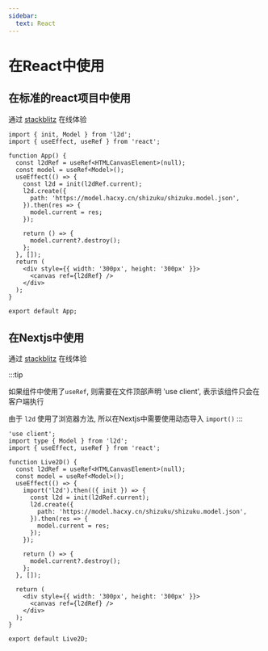 ```yaml
---
sidebar:
  text: React
---
```


# 在React中使用

## 在标准的react项目中使用

通过 [stackblitz](https://stackblitz.com/edit/vitejs-vite-bhgfdzer?file=src%2FApp.tsx) 在线体验

```tsx
import { init, Model } from 'l2d';
import { useEffect, useRef } from 'react';

function App() {
  const l2dRef = useRef<HTMLCanvasElement>(null);
  const model = useRef<Model>();
  useEffect(() => {
    const l2d = init(l2dRef.current);
    l2d.create({
      path: 'https://model.hacxy.cn/shizuku/shizuku.model.json',
    }).then(res => {
      model.current = res;
    });

    return () => {
      model.current?.destroy();
    };
  }, []);
  return (
    <div style={{ width: '300px', height: '300px' }}>
      <canvas ref={l2dRef} />
    </div>
  );
}

export default App;
```

## 在Nextjs中使用

通过 [stackblitz](https://stackblitz.com/edit/stackblitz-starters-p3nascfd?file=app%2Flive2d.tsx) 在线体验

:::tip

如果组件中使用了`useRef`, 则需要在文件顶部声明 'use client', 表示该组件只会在客户端执行

由于 `l2d` 使用了浏览器方法, 所以在Nextjs中需要使用动态导入 `import()`
:::

```tsx
'use client';
import type { Model } from 'l2d';
import { useEffect, useRef } from 'react';

function Live2D() {
  const l2dRef = useRef<HTMLCanvasElement>(null);
  const model = useRef<Model>();
  useEffect(() => {
    import('l2d').then(({ init }) => {
      const l2d = init(l2dRef.current);
      l2d.create({
        path: 'https://model.hacxy.cn/shizuku/shizuku.model.json',
      }).then(res => {
        model.current = res;
      });
    });

    return () => {
      model.current?.destroy();
    };
  }, []);

  return (
    <div style={{ width: '300px', height: '300px' }}>
      <canvas ref={l2dRef} />
    </div>
  );
}

export default Live2D;
```
